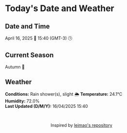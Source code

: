  # Today's Date and Weather
    
## Date and Time
April 16, 2025 📅
15:40 (GMT-3) 🕒

## Current Season
Autumn 🍂
## Weather 
**Conditions:** Rain shower(s), slight 🌦️
**Temperature:** 24.1°C  
**Humidity:** 72.0%  
**Last Updated (D/M/Y):** 16/04/2025 15:40
##
<br>
<div align="center">Inspired by <a href="https://github.com/leimao/What-Is-The-Date-Today">leimao's repository</a></div>
